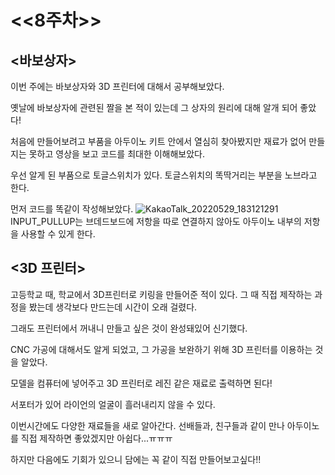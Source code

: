 <<8주차>>
=====
<바보상자>
-----
이번 주에는 바보상자와 3D 프린터에 대해서 공부해보았다.

옛날에 바보상자에 관련된 짤을 본 적이 있는데 그 상자의 원리에 대해 알개 되어 좋았다!

처음에 만들어보려고 부품을 아두이노 키트 안에서 열심히 찾아봤지만 재료가 없어 만들지는 못하고 영상을 보고 코드를 최대한 이해해보았다.

우선 알게 된 부품으로 토글스위치가 있다. 토글스위치의 똑딱거리는 부분을 노브라고 한다.

먼저 코드를 똑같이 작성해보았다.
![KakaoTalk_20220529_183121291](https://user-images.githubusercontent.com/101803521/170861569-8a638ae5-b7dd-4053-b7e9-8a3b0c0e2def.jpg)
INPUT_PULLUP는 브데드보드에 저항을 따로 연결하지 않아도 아두이노 내부의 저항을 사용할 수 있게 한다.

<3D 프린터>
------
고등학교 때, 학교에서 3D프린터로 키링을 만들어준 적이 있다. 그 때 직접 제작하는 과정을 봤는데 생각보다 만드는데 시간이 오래 걸렸다.

그래도 프린터에서 꺼내니 만들고 싶은 것이 완성돼있어 신기했다.

CNC 가공에 대해서도 알게 되었고, 그 가공을 보완하기 위해 3D 프린터를 이용하는 것을 알았다. 

모델을 컴퓨터에 넣어주고 3D 프린터로 레진 같은 재료로 출력하면 된다!

서포터가 있어 라이언의 얼굴이 흘러내리지 않을 수 있다.

이번시간에도 다양한 재료들을 새로 알아간다. 선배들과, 친구들과 같이 만나 아두이노를 직접 제작하면 좋았겠지만 아쉽다...ㅠㅠㅠ

하지만 다음에도 기회가 있으니 담에는 꼭 같이 직접 만들어보고싶다!!
